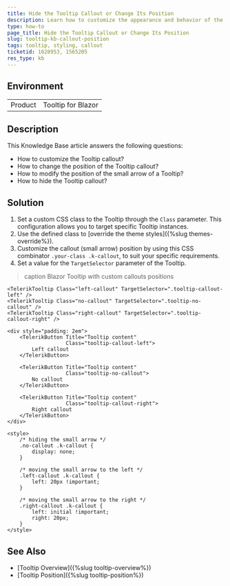 ```yaml
---
title: Hide the Tooltip Callout or Change Its Position
description: Learn how to customize the appearance and behavior of the Tooltip small arrow, including adjusting the callout position and hiding it when necessary.
type: how-to
page_title: Hide the Tooltip Callout or Change Its Position
slug: tooltip-kb-callout-position
tags: tooltip, styling, callout
ticketid: 1628953, 1565205
res_type: kb
---
```


## Environment

<table>
    <tbody>
        <tr>
            <td>Product</td>
            <td>Tooltip for Blazor</td>
        </tr>
    </tbody>
</table>

## Description
This Knowledge Base article answers the following questions:

* How to customize the Tooltip callout?
* How to change the position of the Tooltip callout?
* How to modify the position of the small arrow of a Tooltip?
* How to hide the Tooltip callout?

## Solution

1. Set a custom CSS class to the Tooltip through the `Class` parameter. This configuration allows you to target specific Tooltip instances.
2. Use the defined class to [override the theme styles]({%slug themes-override%}).
3. Customize the callout (small arrow) position by using this CSS combinator `.your-class .k-callout`, to suit your specific requirements.
3. Set a value for the `TargetSelector` parameter of the Tooltip.

>caption Blazor Tooltip with custom callouts positions

````CSHTML
<TelerikTooltip Class="left-callout" TargetSelector=".tooltip-callout-left" />
<TelerikTooltip Class="no-callout" TargetSelector=".tooltip-no-callout" />
<TelerikTooltip Class="right-callout" TargetSelector=".tooltip-callout-right" />

<div style="padding: 2em">
    <TelerikButton Title="Tooltip content"
                   Class="tooltip-callout-left">
        Left callout
    </TelerikButton>

    <TelerikButton Title="Tooltip content"
                   Class="tooltip-no-callout">
        No callout
    </TelerikButton>

    <TelerikButton Title="Tooltip content"
                   Class="tooltip-callout-right">
        Right callout
    </TelerikButton>
</div>

<style>
    /* hiding the small arrow */
    .no-callout .k-callout {
        display: none;
    }

    /* moving the small arrow to the left */
    .left-callout .k-callout {
        left: 20px !important;
    }

    /* moving the small arrow to the right */
    .right-callout .k-callout {
        left: initial !important;
        right: 20px;
    }
</style>
````

## See Also
* [Tooltip Overview]({%slug tooltip-overview%})
* [Tooltip Position]({%slug tooltip-position%})